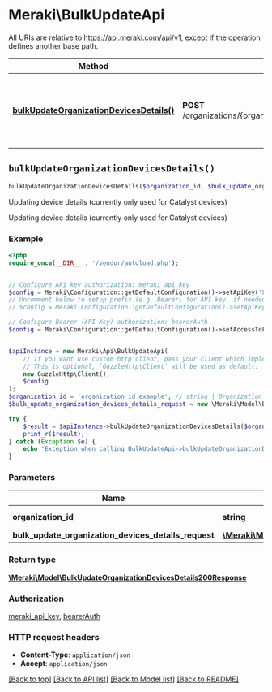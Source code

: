 # Meraki\BulkUpdateApi

All URIs are relative to https://api.meraki.com/api/v1, except if the operation defines another base path.

| Method | HTTP request | Description |
| ------------- | ------------- | ------------- |
| [**bulkUpdateOrganizationDevicesDetails()**](BulkUpdateApi.md#bulkUpdateOrganizationDevicesDetails) | **POST** /organizations/{organizationId}/devices/details/bulkUpdate | Updating device details (currently only used for Catalyst devices) |


## `bulkUpdateOrganizationDevicesDetails()`

```php
bulkUpdateOrganizationDevicesDetails($organization_id, $bulk_update_organization_devices_details_request): \Meraki\Model\BulkUpdateOrganizationDevicesDetails200Response
```

Updating device details (currently only used for Catalyst devices)

Updating device details (currently only used for Catalyst devices)

### Example

```php
<?php
require_once(__DIR__ . '/vendor/autoload.php');


// Configure API key authorization: meraki_api_key
$config = Meraki\Configuration::getDefaultConfiguration()->setApiKey('X-Cisco-Meraki-API-Key', 'YOUR_API_KEY');
// Uncomment below to setup prefix (e.g. Bearer) for API key, if needed
// $config = Meraki\Configuration::getDefaultConfiguration()->setApiKeyPrefix('X-Cisco-Meraki-API-Key', 'Bearer');

// Configure Bearer (API Key) authorization: bearerAuth
$config = Meraki\Configuration::getDefaultConfiguration()->setAccessToken('YOUR_ACCESS_TOKEN');


$apiInstance = new Meraki\Api\BulkUpdateApi(
    // If you want use custom http client, pass your client which implements `GuzzleHttp\ClientInterface`.
    // This is optional, `GuzzleHttp\Client` will be used as default.
    new GuzzleHttp\Client(),
    $config
);
$organization_id = 'organization_id_example'; // string | Organization ID
$bulk_update_organization_devices_details_request = new \Meraki\Model\BulkUpdateOrganizationDevicesDetailsRequest(); // \Meraki\Model\BulkUpdateOrganizationDevicesDetailsRequest

try {
    $result = $apiInstance->bulkUpdateOrganizationDevicesDetails($organization_id, $bulk_update_organization_devices_details_request);
    print_r($result);
} catch (Exception $e) {
    echo 'Exception when calling BulkUpdateApi->bulkUpdateOrganizationDevicesDetails: ', $e->getMessage(), PHP_EOL;
}
```

### Parameters

| Name | Type | Description  | Notes |
| ------------- | ------------- | ------------- | ------------- |
| **organization_id** | **string**| Organization ID | |
| **bulk_update_organization_devices_details_request** | [**\Meraki\Model\BulkUpdateOrganizationDevicesDetailsRequest**](../Model/BulkUpdateOrganizationDevicesDetailsRequest.md)|  | |

### Return type

[**\Meraki\Model\BulkUpdateOrganizationDevicesDetails200Response**](../Model/BulkUpdateOrganizationDevicesDetails200Response.md)

### Authorization

[meraki_api_key](../../README.md#meraki_api_key), [bearerAuth](../../README.md#bearerAuth)

### HTTP request headers

- **Content-Type**: `application/json`
- **Accept**: `application/json`

[[Back to top]](#) [[Back to API list]](../../README.md#endpoints)
[[Back to Model list]](../../README.md#models)
[[Back to README]](../../README.md)
